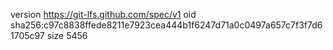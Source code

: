 version https://git-lfs.github.com/spec/v1
oid sha256:c97c8838ffede8211e7923cea444b1f6247d71a0c0497a657c7f3f7d61705c97
size 5456
